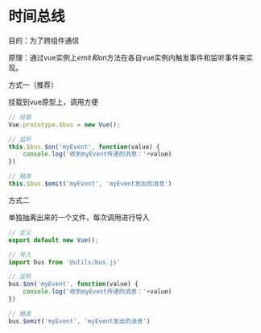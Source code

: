 # 时间总线

目的：为了跨组件通信

原理：通过vue实例上$emit和$on方法在各自vue实例内触发事件和监听事件来实现。

方式一（推荐）

挂载到vue原型上，调用方便

```js
// 挂载
Vue.prototype.$bus = new Vue();

// 监听
this.$bus.$on('myEvent', function(value) {
    console.log('收到myEvent传递的消息：'+value)
})

// 触发
this.$bus.$emit('myEvent', 'myEvent发出的消息')
```

方式二

单独抽离出来的一个文件，每次调用进行导入

```js
// 定义
export default new Vue();

// 导入
import bus from '@utils/bus.js'

// 监听
bus.$on('myEvent', function(value) {
    console.log('收到myEvent传递的消息：'+value)
})

// 触发
bus.$emit('myEvent', 'myEvent发出的消息')
```